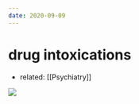 ```yaml
---
date: 2020-09-09
---
```


# drug intoxications

- related: [[Psychiatry]]

<!-- drug intoxication sx. PCP, LSD, cocaine, methamphetamine, thc, heroin -->

![](https://photos.thisispiggy.com/file/wikiFiles/20200909203145_.png)
